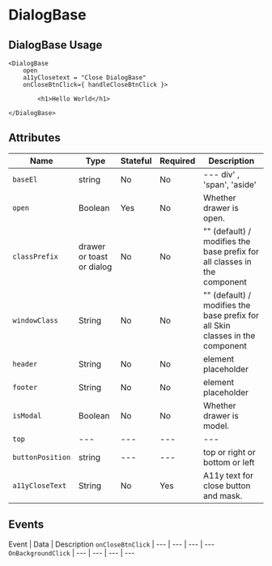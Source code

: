 # DialogBase

## DialogBase Usage

```react
<DialogBase
    open
    a11yClosetext = "Close DialogBase"
    onCloseBtnClick={ handleCloseBtnClick }>

        <h1>Hello World</h1>

</DialogBase>
```

## Attributes

Name | Type | Stateful | Required | Description
--- | --- | --- | --- | ---
`baseEl`  | string| No | No | ---  div' , 'span', 'aside'
`open` | Boolean | Yes | No | Whether drawer is open.
`classPrefix` | drawer or toast or dialog | No | No | "" (default) / modifies the base prefix for all  classes in the component
`windowClass` | String | No | No | "" (default) / modifies the base prefix for all Skin classes in the component
`header` | String | No | No | element placeholder
`footer` | String | No | No | element placeholder
`isModal` | Boolean | No | No | Whether drawer is model.
`top` | --- | --- | --- | ---
`buttonPosition` | string | --- | --- | top or right or bottom or left
`a11yCloseText`| String | No | Yes | A11y text for close button and mask.

## Events

Event | Data | Description
`onCloseBtnClick` | --- | --- | --- | ---
`OnBackgroundClick` | --- | --- | --- | ---
